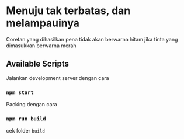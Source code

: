 # Menuju tak terbatas, dan melampauinya

Coretan yang dihasilkan pena tidak akan berwarna hitam jika tinta yang dimasukkan berwarna merah

## Available Scripts

Jalankan development server dengan cara

### `npm start`

Packing dengan cara

### `npm run build`

cek folder `build`